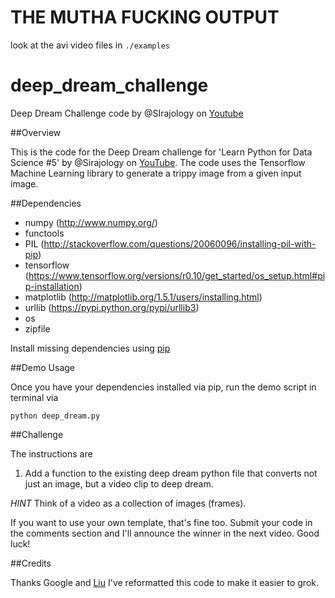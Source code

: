# THE MUTHA FUCKING OUTPUT

look at the avi video files in `./examples`


# deep_dream_challenge
Deep Dream Challenge code by @SIrajology on [Youtube](https://youtu.be/MrBzgvUNr4w)

##Overview

This is the code for the Deep Dream challenge for 'Learn Python for Data Science #5' by @Sirajology on [YouTube](https://youtu.be/MrBzgvUNr4wY). The code uses the Tensorflow Machine Learning library to generate a trippy image
from a given input image.

##Dependencies

* numpy (http://www.numpy.org/)
* functools
* PIL (http://stackoverflow.com/questions/20060096/installing-pil-with-pip)
* tensorflow (https://www.tensorflow.org/versions/r0.10/get_started/os_setup.html#pip-installation)
* matplotlib (http://matplotlib.org/1.5.1/users/installing.html)
* urllib (https://pypi.python.org/pypi/urllib3)
* os
* zipfile

Install missing dependencies using [pip](https://pip.pypa.io/en/stable/installing/)

##Demo Usage

Once you have your dependencies installed via pip, run the demo script in terminal via

```
python deep_dream.py
```

##Challenge

The instructions are

1. Add a function to the existing deep dream python file that converts not just an image, but a video clip to deep dream.

*HINT* Think of a video as a collection of images (frames).

If you want to use your own template, that's fine too. Submit your code in the comments section and I'll announce the winner in
the next video. Good luck!

##Credits

Thanks Google and [Liu](https://github.com/LiuzcEECS) I've reformatted this code to make it easier to grok.
